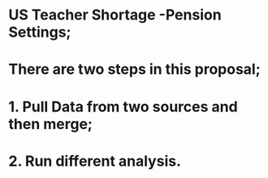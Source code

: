 # US Teacher Shortage -Pension Settings;
# There are two steps in this proposal; 
# 1. Pull Data from two sources and then merge;
# 2. Run different analysis.
